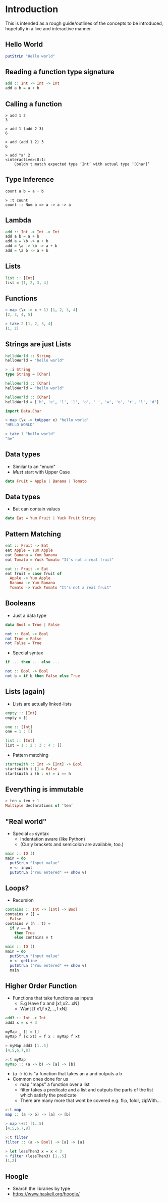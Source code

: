 # Introduction

This is intended as a rough guide/outlines of the concepts to be introduced,
hopefully in a live and interactive manner.





## Hello World

```haskell
putStrLn "Hello world"
```

## Reading a function type signature

```haskell
add :: Int -> Int -> Int
add a b = a + b
```

## Calling a function

```
> add 1 2
3

> add 1 (add 2 3)
6

> add (add 1 2) 3
6

> add "a" 2
<interactive>:8:1:
    Couldn't match expected type ‘Int’ with actual type ‘[Char]’
```

## Type Inference

```haskell
count a b = a + b
```

```
> :t count
count :: Num a => a -> a -> a
```

## Lambda

```haskell
add :: Int -> Int -> Int
add a b = a + b
add a = \b -> a + b
add = \a -> \b -> a + b
add = \a b -> a + b
```









## Lists

```haskell
list :: [Int]
list = [1, 2, 3, 4]
```

## Functions

```haskell
> map (\x -> x + 1) [1, 2, 3, 4]
[2, 3, 4, 5]

> take 2 [1, 2, 3, 4]
[1, 2]
```

## Strings are just Lists

```haskell
helloWorld :: String
helloWorld = "hello world"
```

```haskell
> :i String
type String = [Char]
```

```haskell
helloWorld :: [Char]
helloWorld = "hello world"
```

```haskell
helloWorld :: [Char]
helloWorld = ['h', 'e', 'l', 'l', 'o', ' ', 'w', 'o', 'r', 'l', 'd']
```

```haskell
import Data.Char

> map (\x -> toUpper x) "hello world"
"HELLO WORLD"

> take 1 "hello world"
"he"
```






## Data types

- Similar to an "enum"
- _Must_ start with Upper Case

```haskell
data Fruit = Apple | Banana | Tomato
```

## Data types

- But can contain values

```haskell
data Eat = Yum Fruit | Yuck Fruit String
```

## Pattern Matching

```haskell
eat :: Fruit -> Eat
eat Apple = Yum Apple
eat Banana = Yum Banana
eat Tomato = Yuck Tomato "It's not a real fruit"
```

```haskell
eat :: Fruit -> Eat
eat fruit = case fruit of
  Apple -> Yum Apple
  Banana -> Yum Banana
  Tomato -> Yuck Tomato "It's not a real fruit"
```

## Booleans

- Just a data type

```haskell
data Bool = True | False
```

```haskell
not :: Bool -> Bool
not True = False
not False = True
```

- Special syntax

```haskell
if ... then ... else ...
```

```haskell
not :: Bool -> Bool
not b = if b then False else True
```

## Lists (again)

- Lists are actually linked-lists

```haskell
empty :: [Int]
empty = []

one :: [Int]
one = 1 : []

list :: [Int]
list = 1 : 2 : 3 : 4 : []
```

- Pattern matching

```haskell
startsWith :: Int -> [Int] -> Bool
startsWith i [] = False
startsWith i (h : v) = i == h
```







## Everything is immutable

```haskell
> ten = ten + 1
Multiple declarations of ‘ten’
```










## "Real world"

- Special `do` syntax
  - Indentation aware (like Python)
  - (Curly brackets and semicolon are available, too.)

```haskell
main :: IO ()
main = do
  putStrLn "Input value"
  v <- input
  putStrLn ("You entered" ++ show v)
```

## Loops?

- Recursion

```haskell
contains :: Int -> [Int] -> Bool
contains v [] =
  False
contains v (h : t) =
  if v == h
    then True
    else contains v t
```

```haskell
main :: IO ()
main = do
  putStrLn "Input value"
  v <- getLine
  putStrLn ("You entered" ++ show v)
  main
```

## Higher Order Function

- Functions that take functions as inputs
  - E.g Have f x and [x1,x2...xN]
  - Want [f x1,f x2,...,f xN]

```haskell
add3 :: Int -> Int
add3 x = x + 3

myMap _ [] = []
myMap f (x:xt) = f x : myMap f xt
```
```haskell
> myMap add3 [1..5] 
[4,5,6,7,8]

>:t myMap
myMap :: (a -> b) -> [a] -> [b]
```
- (a -> b) is "a function that takes an a and outputs a b
- Common ones done for us
  - map "maps" a function over a list
  - filter takes a predicate and a list and outputs the parts of the list which satisfy the predicate
  - There are many more that wont be covered e.g. flip, foldr, zipWith...
```haskell
>:t map
map :: (a -> b) -> [a] -> [b]

> map (+3) [1..5]
[4,5,6,7,8]

>:t filter
filter :: (a -> Bool) -> [a] -> [a]

> let lessThen3 x = x < 3
> filter (lessThen3) [1..5]
[1,2]
```


## Hoogle

- Search the libraries by type
- https://www.haskell.org/hoogle/

